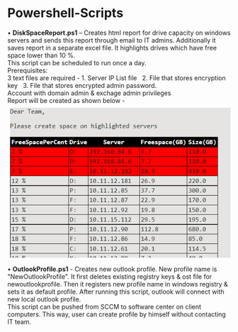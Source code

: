 # Powershell-Scripts

•	**DiskSpaceReport.ps1**  –  Creates html report for drive capacity on windows servers and sends this report through email to IT admins. Additionally it saves report in a separate excel file. It highlights drives which have free space lower than 10 %. <br />This script can be scheduled to run once a day.  <br />Prerequisites:
<br />3 text files are required - 1. Server IP List file   &nbsp;&nbsp;2. File that stores encryption key    &nbsp;&nbsp;3. File that stores encrypted admin password. <br /> Account with domain admin & exchage admin privileges
<br /> Report will be created as shown below - 
<br />
![DiskSpaceReport](Images/DiskSpaceReport.png)

•	**OutlookProfile.ps1**  - Creates new outlook profile. New profile name is "NewOutlookProfile". It first deletes existing registry keys & ost file for newoutlookprofile. Then it registers new profile name in windows registry & sets it as default profile. After running this script, outlook will connect with new local outlook profile. <br /> This script can be pushed from SCCM to software center on client computers. This way, user can create profile by himself without contacting IT team. 
